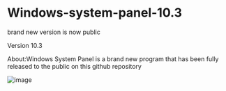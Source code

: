 # Windows-system-panel-10.3
brand new version is now public

Version 10.3


About:Windows System Panel is a brand new program that has been fully released to the public on this github repository

![image](https://github.com/brojamesA/Windows-system-panel-8.0/assets/141360241/6f9dd747-057d-49e6-8e7e-85869b6a3b1d)



